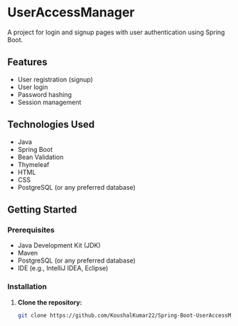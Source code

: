 # UserAccessManager

A project for login and signup pages with user authentication using Spring Boot.

## Features
- User registration (signup)
- User login
- Password hashing
- Session management

## Technologies Used
- Java
- Spring Boot
- Bean Validation
- Thymeleaf
- HTML
- CSS
- PostgreSQL (or any preferred database)

## Getting Started
### Prerequisites
- Java Development Kit (JDK)
- Maven
- PostgreSQL (or any preferred database)
- IDE (e.g., IntelliJ IDEA, Eclipse)

### Installation
1. **Clone the repository:**
   ```bash
   git clone https://github.com/KoushalKumar22/Spring-Boot-UserAccessManager.git
